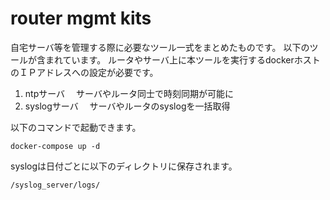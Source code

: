 # router mgmt kits
自宅サーバ等を管理する際に必要なツール一式をまとめたものです。
以下のツールが含まれています。
ルータやサーバ上に本ツールを実行するdockerホストのＩＰアドレスへの設定が必要です。

1. ntpサーバ
　サーバやルータ同士で時刻同期が可能に
2. syslogサーバ
　サーバやルータのsyslogを一括取得

以下のコマンドで起動できます。
```
docker-compose up -d
```
syslogは日付ごとに以下のディレクトリに保存されます。
```
/syslog_server/logs/
```

